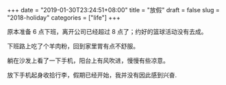 +++
date = "2019-01-30T23:24:51+08:00"
title = "放假"
draft = false
slug = "2018-holiday"
categories = ["life"]
+++

原本准备 6 点下班，离开公司已经超过 8 点了；约好的篮球活动没有去成。

下班路上吃了个羊肉粉，回到家里胃有点不舒服。

躺在沙发上看了一下手机，阳台上有风吹进，慢慢有些凉意。

放下手机起身收拾行李，假期已经开始，我并没有因此感到兴奋.
